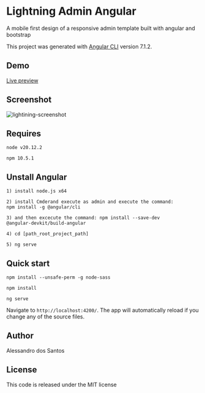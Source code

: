 # Lightning Admin Angular

A mobile first design of a responsive admin template built with angular and bootstrap 

This project was generated with [Angular CLI](https://github.com/angular/angular-cli) version 7.1.2.

## Demo
[Live preview](https://azouaoui-med.github.io/lightning-admin-angular/demo/)

## Screenshot

![lightining-screenshot](https://user-images.githubusercontent.com/25878302/58369258-33f20900-7ef8-11e9-8ff3-b277cb7ed7b4.PNG)

## Requires

```
node v20.12.2

npm 10.5.1
```

## Unstall Angular

```
1) install node.js x64

2) install Cmderand execute as admin and execute the command: 
npm install -g @angular/cli

3) and then excecute the command: npm install --save-dev 
@angular-devkit/build-angular

4) cd [path_root_project_path]

5) ng serve
```

## Quick start

```
npm install --unsafe-perm -g node-sass

npm install

ng serve
```

Navigate to `http://localhost:4200/`. The app will automatically reload if you change any of the source files.

## Author
Alessandro dos Santos

## License
This code is released under the MIT license
